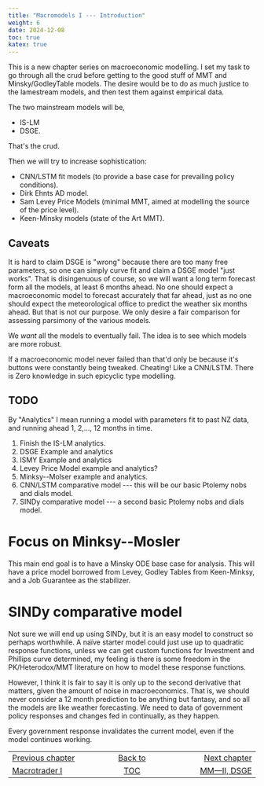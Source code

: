 ```yaml
---
title: "Macromodels I --- Introduction"
weight: 6
date: 2024-12-08
toc: true
katex: true
---
```


This is a new chapter series on macroeconomic modelling. I set my task to go 
through all the crud before getting to the good stuff of MMT and 
Minsky/GodleyTable models.  The desire would be to do as much justice to 
the lamestream models, and then test them against empirical data. 

The two mainstream models will be,
* IS-LM
* DSGE. 

That's the crud.

Then we will try to increase sophistication:

* CNN/LSTM fit models (to provide a base case for prevailing policy conditions).
* Dirk Ehnts AD model.
* Sam Levey Price Models (minimal MMT, aimed at modelling the source of the 
price level).
* Keen-Minsky models (state of the Art MMT).

## Caveats

It is hard to claim DSGE is "wrong" because there are too many free 
parameters, so one can simply curve fit and claim a DSGE model "just works". 
That is disingenuous of course, so we will want a long term forecast form 
all the models, at least 6 months ahead. No one should expect a macroeconomic 
model to forecast accurately that far ahead, just as no one should expect the 
meteorological office to predict the weather six months ahead. But that is 
not our purpose. We only desire a fair comparison for assessing parsimony of 
the various models. 

We _want_ all the models to eventually fail. The idea is to see which 
models are more robust.

If a macroeconomic model never failed than that'd only be because it's buttons 
were constantly being tweaked. Cheating! Like a CNN/LSTM.  There is Zero 
knowledge in such epicyclic type modelling.


## TODO

By "Analytics" I mean running a model with parameters fit to past 
NZ data, and running ahead 1, 2,..., 12 months in time.

1. Finish the IS-LM analytics.
2. DSGE Example and analytics
3. ISMY Example and analytics
4. Levey Price Model example and analytics?
5. Minksy--Molser example and analytics.
6. CNN/LSTM comparative model --- this will be our basic Ptolemy nobs and dials model.
6. SINDy comparative model --- a second basic Ptolemy nobs and dials model.


# Focus on Minksy--Mosler

This main end goal is to have a Minsky ODE base case for analysis. This 
will have a price model borrowed from Levey, Godley Tables from 
Keen-Minksy, and a Job Guarantee as the stabilizer.

# SINDy comparative model

Not sure we will end up using SINDy, but it is an easy model to construct 
so perhaps worthwhile. A naïve starter model could just use up to quadratic 
response functions, unless we can get custom functions for Investment and 
Phillips curve determined, my feeling is there is some freedom in 
the PK/Heterodox/MMT literature on how to model these response functions.

However, I think it is fair to say it is only up to the second derivative 
that matters, given the amount of noise in macroeconomics. That is, we 
should never consider a 12 month prediction to be anything but fantasy, 
and so all the models are like weather forecasting. We need to data of 
government policy responses and changes fed in continually, as 
they happen.

Every government response invalidates the current model, even if the 
model continues working.






<table style="border-collapse: collapse; border=0;">
    <colgroup>
       <col span="1" style="width: 25%;">
       <col span="1" style="width: 10%;">
       <col span="1" style="width: 25%;">
    </colgroup>
<tr style="border: 1px solid color:#0f0f0f;">
<td style="border: 1px solid color:#0f0f0f;">
<a href="../099_1_macro_trader">Previous chapter</a></td>
<td style="border: 1px solid color:#0f0f0f; text-align:center;">
<a href="./">Back to</a></td>
<td style="border: 1px solid color:#0f0f0f; text-align:right;">
<a href="../999_1_quantopian_phacks">Next chapter</a></td>
</tr>
<tr style="border: 1px solid color:#0f0f0f;">
<td style="border: 1px solid color:#0f0f0f;">
<a href="../099_1_macro_trader">Macrotrader I</a></td>
<td style="border: 1px solid color:#0f0f0f; text-align:center;">
<a href="./">TOC</a></td>
<td style="border: 1px solid color:#0f0f0f; text-align:right;">
<a href="../301_2_macromodels_ii">MM—II, DSGE</a></td>
</tr>
</table>


